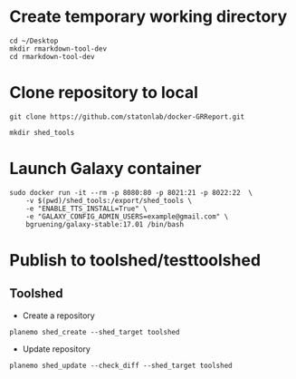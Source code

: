 # Create temporary working directory

``` 
cd ~/Desktop
mkdir rmarkdown-tool-dev
cd rmarkdown-tool-dev
```

# Clone repository to local

``` 
git clone https://github.com/statonlab/docker-GRReport.git

mkdir shed_tools
```

# Launch Galaxy container

``` 
sudo docker run -it --rm -p 8080:80 -p 8021:21 -p 8022:22  \
    -v $(pwd)/shed_tools:/export/shed_tools \
    -e "ENABLE_TTS_INSTALL=True" \
    -e "GALAXY_CONFIG_ADMIN_USERS=example@gmail.com" \
    bgruening/galaxy-stable:17.01 /bin/bash
```

# Publish to toolshed/testtoolshed

## Toolshed

* Create a repository

```
planemo shed_create --shed_target toolshed
```

* Update repository

```
planemo shed_update --check_diff --shed_target toolshed
```
